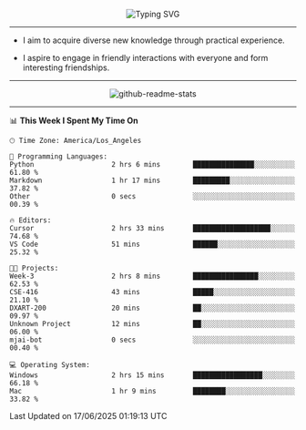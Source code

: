 <p align="center">
  <img src="https://readme-typing-svg.demolab.com?font=Fira+Code&weight=500&size=32&duration=2500&pause=1600&center=true&vCenter=true&random=false&width=1024&height=64&lines=Hi+there+%F0%9F%91%8B;I'm+delighted+you+could+make+it+here+%F0%9F%8E%89;I'm+Harry%2C+a+college+student+still+finding+my+way" alt="Typing SVG" />
</p>


---


- I aim to acquire diverse new knowledge through practical experience.

- I aspire to engage in friendly interactions with everyone and form interesting friendships.


---


<p align="center">
  <img src="https://github-readme-stats.vercel.app/api?username=Harry-Jing&show_icons=true" alt="github-readme-stats"/>
</p>


---

<!--START_SECTION:waka-->
📊 **This Week I Spent My Time On** 

```text
🕑︎ Time Zone: America/Los_Angeles

💬 Programming Languages: 
Python                   2 hrs 6 mins        ███████████████░░░░░░░░░░   61.80 % 
Markdown                 1 hr 17 mins        █████████░░░░░░░░░░░░░░░░   37.82 % 
Other                    0 secs              ░░░░░░░░░░░░░░░░░░░░░░░░░   00.39 % 

🔥 Editors: 
Cursor                   2 hrs 33 mins       ███████████████████░░░░░░   74.68 % 
VS Code                  51 mins             ██████░░░░░░░░░░░░░░░░░░░   25.32 % 

🐱‍💻 Projects: 
Week-3                   2 hrs 8 mins        ████████████████░░░░░░░░░   62.53 % 
CSE-416                  43 mins             █████░░░░░░░░░░░░░░░░░░░░   21.10 % 
DXART-200                20 mins             ██░░░░░░░░░░░░░░░░░░░░░░░   09.97 % 
Unknown Project          12 mins             ██░░░░░░░░░░░░░░░░░░░░░░░   06.00 % 
mjai-bot                 0 secs              ░░░░░░░░░░░░░░░░░░░░░░░░░   00.40 % 

💻 Operating System: 
Windows                  2 hrs 15 mins       █████████████████░░░░░░░░   66.18 % 
Mac                      1 hr 9 mins         ████████░░░░░░░░░░░░░░░░░   33.82 % 
```


 Last Updated on 17/06/2025 01:19:13 UTC
<!--END_SECTION:waka-->
